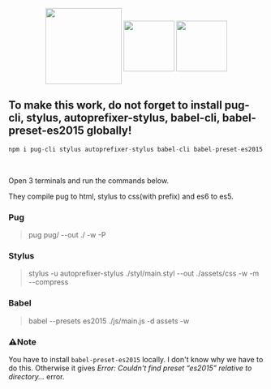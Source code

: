 <p align="center">
  <img src="https://cdn.svgporn.com/logos/pug.svg" height="150" align="center">
  <img src="https://cdn.svgporn.com/logos/stylus.svg" height="100"  align="center">
  <img src="https://cdn.svgporn.com/logos/babel.svg" height="100"  align="center">
</p>

## To make this work, do not forget to install pug-cli, stylus, autoprefixer-stylus, babel-cli, babel-preset-es2015 globally!
```js
npm i pug-cli stylus autoprefixer-stylus babel-cli babel-preset-es2015 -g
```
<br>

Open 3 terminals and run the commands below.

They compile pug to html, stylus to css(with prefix) and es6 to es5.

### Pug
> pug pug/ --out ./ -w -P


### Stylus
> stylus -u autoprefixer-stylus ./styl/main.styl --out ./assets/css  -w -m --compress


### Babel
> babel --presets es2015 ./js/main.js -d assets -w


### ⚠️Note
You have to install `babel-preset-es2015` locally. I don't know why we have to do this. Otherwise it gives *Error: Couldn't find preset “es2015” relative to directory...* error.